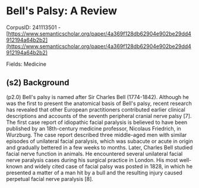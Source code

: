 # Bell's Palsy: A Review

CorpusID: 241113501 - [https://www.semanticscholar.org/paper/4a369f128db62904e902be29dd4912194a64b2b2](https://www.semanticscholar.org/paper/4a369f128db62904e902be29dd4912194a64b2b2)

Fields: Medicine

## (s2) Background
(p2.0) Bell's palsy is named after Sir Charles Bell (1774-1842). Although he was the first to present the anatomical basis of Bell's palsy, recent research has revealed that other European practitioners contributed earlier clinical descriptions and accounts of the seventh peripheral cranial nerve palsy [7]. The first case report of idiopathic facial paralysis is believed to have been published by an 18th-century medicine professor, Nicolaus Friedrich, in Wurzburg. The case report described three middle-aged men with similar episodes of unilateral facial paralysis, which was subacute or acute in origin and gradually bettered in a few weeks to months. Later, Charles Bell studied facial nerve function in animals. He encountered several unilateral facial nerve paralysis cases during his surgical practice in London. His most well-known and widely cited case of facial palsy was posted in 1828, in which he presented a matter of a man hit by a bull and the resulting injury caused perpetual facial nerve paralysis [8].
